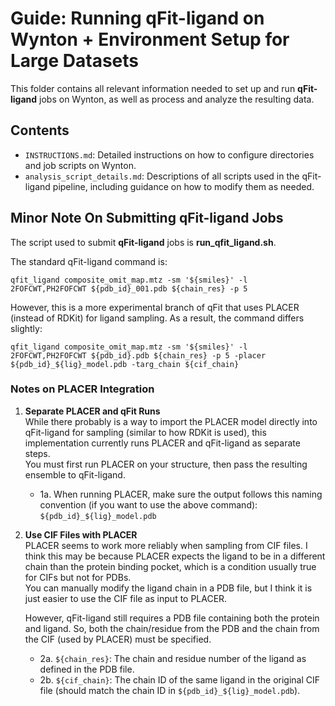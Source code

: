 # Guide: Running qFit-ligand on Wynton + Environment Setup for Large Datasets

This folder contains all relevant information needed to set up and run **qFit-ligand** jobs on Wynton, as well as process and analyze the resulting data.

## Contents

- `INSTRUCTIONS.md`: Detailed instructions on how to configure directories and job scripts on Wynton.
- `analysis_script_details.md`: Descriptions of all scripts used in the qFit-ligand pipeline, including guidance on how to modify them as needed.

## Minor Note On Submitting qFit-ligand Jobs

The script used to submit **qFit-ligand** jobs is **run_qfit_ligand.sh**.

The standard qFit-ligand command is:

`qfit_ligand composite_omit_map.mtz -sm '${smiles}' -l 2FOFCWT,PH2FOFCWT ${pdb_id}_001.pdb ${chain_res} -p 5`

However, this is a more experimental branch of qFit that uses PLACER (instead of RDKit) for ligand sampling. As a result, the command differs slightly:

`qfit_ligand composite_omit_map.mtz -sm '${smiles}' -l 2FOFCWT,PH2FOFCWT ${pdb_id}.pdb ${chain_res} -p 5 -placer ${pdb_id}_${lig}_model.pdb -targ_chain ${cif_chain}`

### Notes on PLACER Integration

1. **Separate PLACER and qFit Runs**  
   While there probably is a way to import the PLACER model directly into qFit-ligand for sampling (similar to how RDKit is used), this implementation currently runs PLACER and qFit-ligand as separate steps.  
   You must first run PLACER on your structure, then pass the resulting ensemble to qFit-ligand.

   - 1a. When running PLACER, make sure the output follows this naming convention (if you want to use the above command):  
     `${pdb_id}_${lig}_model.pdb`

2. **Use CIF Files with PLACER**  
   PLACER seems to work more reliably when sampling from CIF files. I think this may be because PLACER expects the ligand to be in a different chain than the protein binding pocket, which is a condition usually true for CIFs but not for PDBs.  
   You can manually modify the ligand chain in a PDB file, but I think it is just easier to use the CIF file as input to PLACER.

   However, qFit-ligand still requires a PDB file containing both the protein and ligand. So, both the chain/residue from the PDB and the chain from the CIF (used by PLACER) must be specified.

   - 2a. `${chain_res}`: The chain and residue number of the ligand as defined in the PDB file.
   - 2b. `${cif_chain}`: The chain ID of the same ligand in the original CIF file (should match the chain ID in `${pdb_id}_${lig}_model.pdb`).


